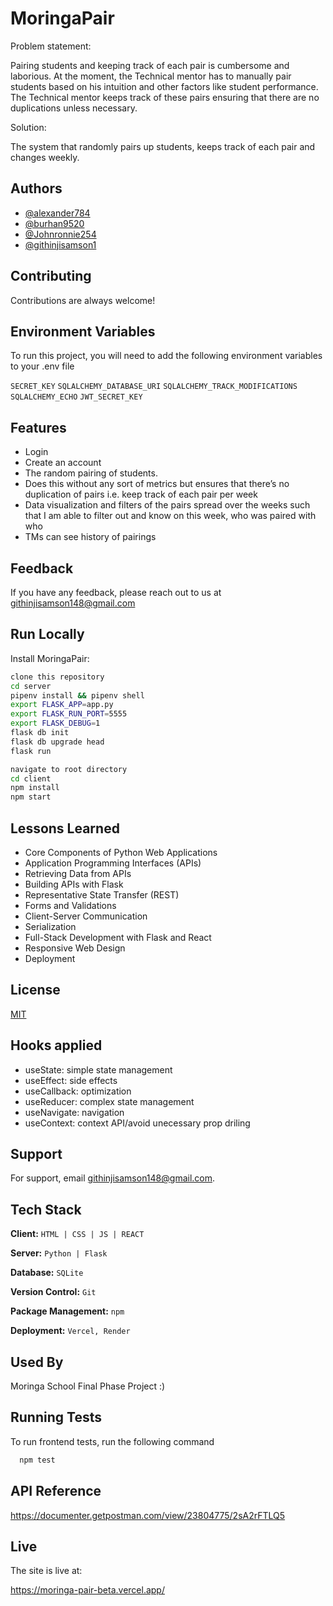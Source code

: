 
# MoringaPair

Problem statement: 

Pairing students and keeping track of each pair is cumbersome and laborious. At the moment, the Technical mentor has to manually pair students based on his intuition and other factors like student performance. The Technical mentor keeps track of these pairs ensuring that there are no duplications unless necessary.

Solution: 

The system that randomly pairs up students, keeps track of each pair and changes weekly.



## Authors

- [@alexander784](https://github.com/alexander784)
- [@burhan9520](https://github.com/burhan9520)
- [@Johnronnie254](https://github.com/Johnronnie254)
- [@githinjisamson1](https://www.github.com/githinjisamson1)


## Contributing

Contributions are always welcome!




## Environment Variables

To run this project, you will need to add the following environment variables to your .env file

`SECRET_KEY`
`SQLALCHEMY_DATABASE_URI`
`SQLALCHEMY_TRACK_MODIFICATIONS`
`SQLALCHEMY_ECHO`
`JWT_SECRET_KEY`
## Features

- Login
- Create an account
- The random pairing of students. 
- Does this without any sort of metrics but ensures that there’s no duplication of pairs i.e. keep track of each pair per week
- Data visualization and filters of the pairs spread over the weeks such that I am able to filter out and know on this week, who was paired with who
- TMs can see history of pairings


## Feedback

If you have any feedback, please reach out to us at githinjisamson148@gmail.com


## Run Locally

Install MoringaPair:

```bash
clone this repository
cd server
pipenv install && pipenv shell
export FLASK_APP=app.py
export FLASK_RUN_PORT=5555
export FLASK_DEBUG=1
flask db init
flask db upgrade head
flask run

navigate to root directory
cd client
npm install
npm start

```
    
## Lessons Learned

- Core Components of Python Web Applications
- Application Programming Interfaces (APIs)
- Retrieving Data from APIs
- Building APIs with Flask
- Representative State Transfer (REST)
- Forms and Validations
- Client-Server Communication
- Serialization
- Full-Stack Development with Flask and React
- Responsive Web Design
- Deployment


## License

[MIT](https://choosealicense.com/licenses/mit/)


## Hooks applied

- useState: simple state management
- useEffect: side effects
- useCallback: optimization
- useReducer: complex state management
- useNavigate: navigation
- useContext: context API/avoid unecessary prop driling

## Support

For support, email githinjisamson148@gmail.com.


## Tech Stack

**Client:** ```HTML | CSS | JS | REACT```

**Server:** ```Python | Flask```

**Database:** ```SQLite```

**Version Control:** ```Git```

**Package Management:** ```npm```

**Deployment:** ```Vercel, Render```


## Used By

Moringa School Final Phase Project :)

## Running Tests

To run frontend tests, run the following command

```bash
  npm test
```


## API Reference

https://documenter.getpostman.com/view/23804775/2sA2rFTLQ5


## Live
The site is live at:

https://moringa-pair-beta.vercel.app/

